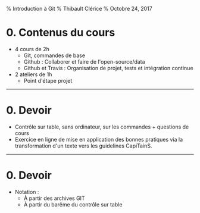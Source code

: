 % Introduction à Git
% Thibault Clérice
% Octobre 24, 2017

# 0. Contenus du cours

- 4 cours de 2h
	- Git, commandes de base
	- Github : Collaborer et faire de l'open-source/data
	- Github et Travis : Organisation de projet, tests et intégration continue
- 2 ateliers de 1h
	- Point d'étape projet

---

# 0. Devoir

- Contrôle sur table, sans ordinateur, sur les commandes + questions de cours
- Exercice en ligne de mise en application des bonnes pratiques via la transformation d'un texte vers les guidelines CapiTainS.

---

# 0. Devoir

- Notation :
	- À partir des archives GIT
	- À partir du barême du contrôle sur table